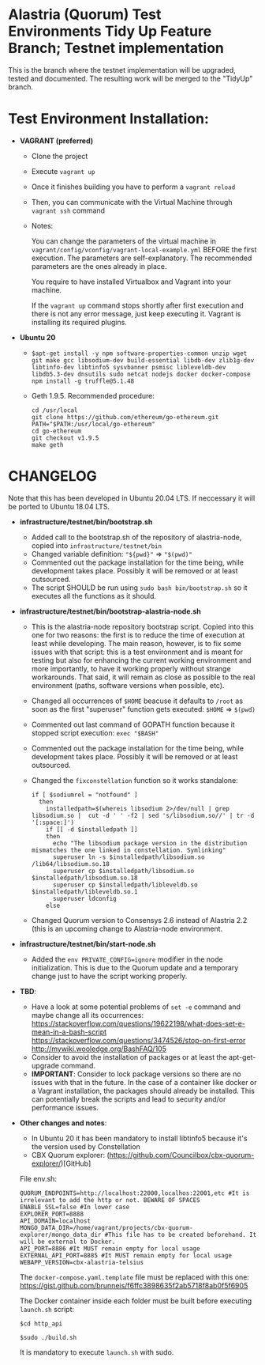 # Alastria (Quorum) Test Environments Tidy Up Feature Branch; Testnet implementation

This is the branch where the testnet implementation will be upgraded, tested and documented. The resulting work will be merged to the "TidyUp" branch.

# Test Environment Installation:

- **VAGRANT (preferred)**

  - Clone the project
  - Execute `vagrant up`
  - Once it finishes building you have to perform a `vagrant reload`
  - Then, you can communicate with the Virtual Machine through `vagrant ssh` command
  - Notes:

    You can change the parameters of the virtual machine in `vagrant/config/vconfig/vagrant-local-example.yml` BEFORE the first execution. The parameters are self-explanatory. The recommended parameters are the ones already in place.

    You require to have installed Virtualbox and Vagrant into your machine.

    If the `vagrant up` command stops shortly after first execution and there is not any error message, just keep executing it. Vagrant is installing its required plugins.

- **Ubuntu 20**

  - `$apt-get install -y npm software-properties-common unzip wget git make gcc libsodium-dev build-essential libdb-dev zlib1g-dev libtinfo-dev libtinfo5 sysvbanner psmisc libleveldb-dev libdb5.3-dev dnsutils sudo netcat nodejs docker docker-compose npm install -g truffle@5.1.48`

  - Geth 1.9.5. Recommended procedure:
    ```
    cd /usr/local
    git clone https://github.com/ethereum/go-ethereum.git
    PATH="$PATH:/usr/local/go-ethereum"
    cd go-ethereum
    git checkout v1.9.5
    make geth
    ```

# CHANGELOG

Note that this has been developed in Ubuntu 20.04 LTS. If neccessary it will be ported to Ubuntu 18.04 LTS.

- **infrastructure/testnet/bin/bootstrap.sh**

  - Added call to the bootstrap.sh of the repository of alastria-node, copied into `infrastructure/testnet/bin`
  - Changed variable definition: `"${pwd}"` => `"$(pwd)"`
  - Commented out the package installation for the time being, while development takes place. Possibly it will be removed or at least outsourced.
  - The script SHOULD be run using `sudo bash bin/bootstrap.sh` so it executes all the functions as it should.

- **infrastructure/testnet/bin/bootstrap-alastria-node.sh**

  - This is the alastria-node repository bootstrap script. Copied into this one for two reasons: the first is to reduce the time of execution at least while developing. The main reason, however, is to fix some issues with that script: this is a test environment and is meant for testing but also for enhancing the current working environment and more importantly, to have it working properly without strange workarounds. That said, it will remain as close as possible to the real environment (paths, software versions when possible, etc).
  - Changed all occurrences of `$HOME` beacuse it defaults to `/root` as soon as the first "superuser" function gets executed: `$HOME` => `$(pwd)`
  - Commented out last command of GOPATH function because it stopped script execution: `exec "$BASH"`
  - Commented out the package installation for the time being, while development takes place. Possibly it will be removed or at least outsourced.
  - Changed the `fixconstellation` function so it works standalone:

    ```
    if [ $sodiumrel = "notfound" ]
      then
        installedpath=$(whereis libsodium 2>/dev/null | grep libsodium.so |  cut -d ' ' -f2 | sed 's/libsodium.so//' | tr -d '[:space:]')
        if [[ -d $installedpath ]]
        then
          echo "The libsodium package version in the distribution mismatches the one linked in constellation. Symlinking"
          superuser ln -s $installedpath/libsodium.so /lib64/libsodium.so.18
          superuser cp $installedpath/libsodium.so $installedpath/libsodium.so.18
          superuser cp $installedpath/libleveldb.so $installedpath/libleveldb.so.1
          superuser ldconfig
        else
    ```

  - Changed Quorum version to Consensys 2.6 instead of Alastria 2.2 (this is an upcoming change to Alastria-node environment.

- **infrastructure/testnet/bin/start-node.sh**

  - Added the `env PRIVATE_CONFIG=ignore` modifier in the node initialization. This is due to the Quorum update and a temporary change just to have the script working properly.

- **TBD**:

  - Have a look at some potential problems of `set -e` command and maybe change all its occurrences:
    https://stackoverflow.com/questions/19622198/what-does-set-e-mean-in-a-bash-script
    https://stackoverflow.com/questions/3474526/stop-on-first-error
    http://mywiki.wooledge.org/BashFAQ/105
  - Consider to avoid the installation of packages or at least the apt-get-upgrade command.
  - **IMPORTANT**: Consider to lock package versions so there are no issues with that in the future. In the case of a container like docker or a Vagrant installation, the packages should already be installed. This can potentially break the scripts and lead to security and/or performance issues.

- **Other changes and notes**:

  - In Ubuntu 20 it has been mandatory to install libtinfo5 because it's the version used by Constellation
  - CBX Quorum explorer: (https://github.com/Councilbox/cbx-quorum-explorer/)[GitHub]

  File env.sh:

  ```
  QUORUM_ENDPOINTS=http://localhost:22000,localhos:22001,etc #It is irrelevant to add the http or not. BEWARE OF SPACES
  ENABLE_SSL=false #In lower case
  EXPLORER_PORT=8888
  API_DOMAIN=localhost
  MONGO_DATA_DIR=/home/vagrant/projects/cbx-quorum-explorer/mongo_data_dir #This file has to be created beforehand. It will be external to Docker.
  API_PORT=8886 #It MUST remain empty for local usage
  EXTERNAL_API_PORT=8885 #It MUST remain empty for local usage
  WEBAPP_VERSION=cbx-alastria-telsius
  ```

  The `docker-compose.yaml.template` file must be replaced with this one: https://gist.github.com/brunneis/f6ffc3898635f2ab5718f8ab0f5f6905

  The Docker container inside each folder must be built before executing `launch.sh` script:

  `$cd http_api`

  `$sudo ./build.sh`

  It is mandatory to execute `launch.sh` with sudo.
